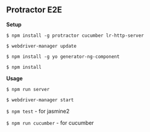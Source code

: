 ## Protractor E2E

__Setup__


`$ npm install -g protractor cucumber lr-http-server`

`$ webdriver-manager update`

`$ npm install -g yo generator-ng-component`

`$ npm install`


__Usage__

`$ npm run server`

`$ webdriver-manager start`

`$ npm test` - for jasmine2

`$ npm run cucumber` - for cucumber
